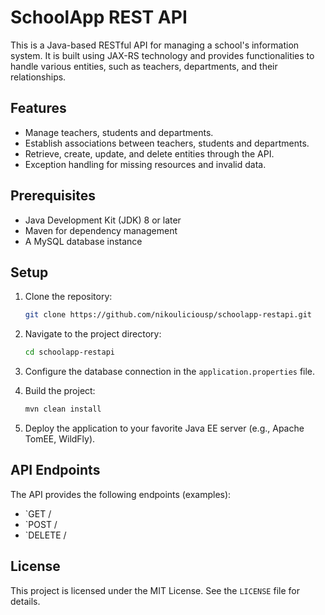 
# SchoolApp REST API

This is a Java-based RESTful API for managing a school's information system. It is built using JAX-RS technology and provides functionalities to handle various entities, such as teachers, departments, and their relationships.

## Features

- Manage teachers, students and departments.
- Establish associations between teachers, students and departments.
- Retrieve, create, update, and delete entities through the API.
- Exception handling for missing resources and invalid data.

## Prerequisites

- Java Development Kit (JDK) 8 or later
- Maven for dependency management
- A MySQL database instance

## Setup

1. Clone the repository:
   ```bash
   git clone https://github.com/nikouliciousp/schoolapp-restapi.git
   ```

2. Navigate to the project directory:
   ```bash
   cd schoolapp-restapi
   ```

3. Configure the database connection in the `application.properties` file.

4. Build the project:
   ```bash
   mvn clean install
   ```

5. Deploy the application to your favorite Java EE server (e.g., Apache TomEE, WildFly).

## API Endpoints

The API provides the following endpoints (examples):

- `GET /
- `POST /
- `DELETE /

## License

This project is licensed under the MIT License. See the `LICENSE` file for details.
